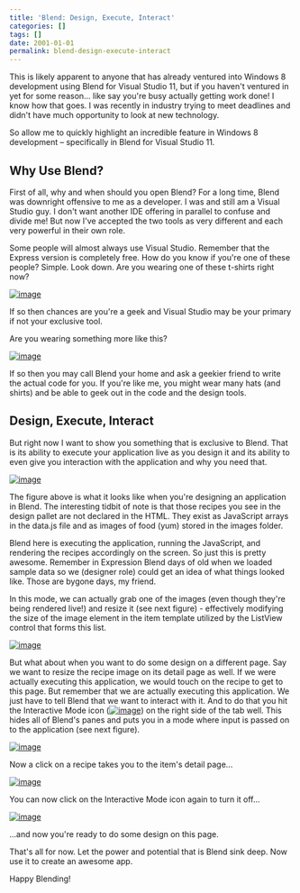 ```yaml
---
title: 'Blend: Design, Execute, Interact'
categories: []
tags: []
date: 2001-01-01
permalink: blend-design-execute-interact
---
```


This is likely apparent to anyone that has already ventured into Windows 8 development using Blend for Visual Studio 11, but if you haven't ventured in yet for some reason... like say you're busy actually getting work done! I know how that goes. I was recently in industry trying to meet deadlines and didn't have much opportunity to look at new technology.

So allow me to quickly highlight an incredible feature in Windows 8 development &ndash; specifically in Blend for Visual Studio 11.

## Why Use Blend?

First of all, why and when should you open Blend? For a long time, Blend was downright offensive to me as a developer. I was and still am a Visual Studio guy. I don't want another IDE offering in parallel to confuse and divide me! But now I've accepted the two tools as very different and each very powerful in their own role.

Some people will almost always use Visual Studio. Remember that the Express version is completely free. How do you know if you're one of these people? Simple. Look down. Are you wearing one of these t-shirts right now?

[![image](http://codefoster.blob.core.windows.net/site/image/f85fc0c07145434f82d01fcda6acff7e/Blend-Design-Execute-Interact_01_1.png "image")](http://{fix}/image.axd?picture=Windows-Live-Writer/Design-in-Execution/4FEC5549/image.png)

If so then chances are you're a geek and Visual Studio may be your primary if not your exclusive tool.

Are you wearing something more like this?

[![image](http://codefoster.blob.core.windows.net/site/image/832a93644d9a4ae2a5589237d783e904/Blend-Design-Execute-Interact_02_1.png "image")](http://{fix}/image.axd?picture=Windows-Live-Writer/Design-in-Execution/2BF32DF3/image.png)

If so then you may call Blend your home and ask a geekier friend to write the actual code for you. If you're like me, you might wear many hats (and shirts) and be able to geek out in the code and the design tools.

## Design, Execute, Interact

But right now I want to show you something that is exclusive to Blend. That is its ability to execute your application live as you design it and its ability to even give you interaction with the application and why you need that.

[![image](http://codefoster.blob.core.windows.net/site/image/311d4c3015394060a630f6d2c9ed3273/Blend-Design-Execute-Interact_03_1.png "image")](http://{fix}/image.axd?picture=Windows-Live-Writer/Design-in-Execution/5783AC55/image.png)

The figure above is what it looks like when you're designing an application in Blend. The interesting tidbit of note is that those recipes you see in the design pallet are not declared in the HTML. They exist as JavaScript arrays in the data.js file and as images of food (yum) stored in the images folder.

Blend here is executing the application, running the JavaScript, and rendering the recipes accordingly on the screen. So just this is pretty awesome. Remember in Expression Blend days of old when we loaded sample data so we (designer role) could get an idea of what things looked like. Those are bygone days, my friend.

In this mode, we can actually grab one of the images (even though they're being rendered live!) and resize it (see next figure) - effectively modifying the size of the image element in the item template utilized by the ListView control that forms this list.

[![image](http://codefoster.blob.core.windows.net/site/image/2ef3ce3f5b2c43ae92d8c52f188aba93/Blend-Design-Execute-Interact_04_1.png "image")](http://{fix}/image.axd?picture=Windows-Live-Writer/Design-in-Execution/761A4AA6/image.png)

But what about when you want to do some design on a different page. Say we want to resize the recipe image on its detail page as well. If we were actually executing this application, we would touch on the recipe to get to this page. But remember that we are actually executing this application. We just have to tell Blend that we want to interact with it. And to do that you hit the Interactive Mode icon ([![image](http://codefoster.blob.core.windows.net/site/image/82adf8f81f3045edaedf7fecdaa523fd/Blend-Design-Execute-Interact_08_1.png "image")](http://{fix}/image.axd?picture=Windows-Live-Writer/Design-in-Execution/701F5B73/image.png)) on the right side of the tab well. This hides all of Blend's panes and puts you in a mode where input is passed on to the application (see next figure).

[![image](http://codefoster.blob.core.windows.net/site/image/a6d1f07efcdc49fea2563ed88a2bbaad/Blend-Design-Execute-Interact_05_1.png "image")](http://{fix}/image.axd?picture=Windows-Live-Writer/Design-in-Execution/3225CAB5/image.png)

Now a click on a recipe takes you to the item's detail page...

[![image](http://codefoster.blob.core.windows.net/site/image/564e8fe1e88c495eb82e0016c533c0f2/Blend-Design-Execute-Interact_06_1.png "image")](http://{fix}/image.axd?picture=Windows-Live-Writer/Design-in-Execution/3F292BE3/image.png)

You can now click on the Interactive Mode icon again to turn it off...

[![image](http://codefoster.blob.core.windows.net/site/image/0c16e62166d1450e983a2b0d18bee0a8/Blend-Design-Execute-Interact_07_1.png "image")](http://{fix}/image.axd?picture=Windows-Live-Writer/Design-in-Execution/0B3E5947/image.png)

...and now you're ready to do some design on this page.

That's all for now. Let the power and potential that is Blend sink deep. Now use it to create an awesome app.

Happy Blending!